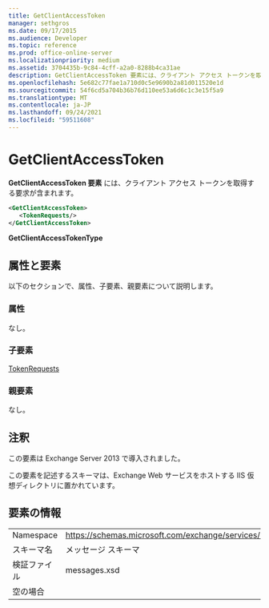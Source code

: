 ```yaml
---
title: GetClientAccessToken
manager: sethgros
ms.date: 09/17/2015
ms.audience: Developer
ms.topic: reference
ms.prod: office-online-server
ms.localizationpriority: medium
ms.assetid: 3704435b-9c84-4cff-a2a0-8288b4ca31ae
description: GetClientAccessToken 要素には、クライアント アクセス トークンを取得する要求が含まれます。
ms.openlocfilehash: 5e682c77fae1a710d0c5e9690b2a81d011520e1d
ms.sourcegitcommit: 54f6cd5a704b36b76d110ee53a6d6c1c3e15f5a9
ms.translationtype: MT
ms.contentlocale: ja-JP
ms.lasthandoff: 09/24/2021
ms.locfileid: "59511608"
---
```

# <a name="getclientaccesstoken"></a>GetClientAccessToken

**GetClientAccessToken 要素** には、クライアント アクセス トークンを取得する要求が含まれます。 
  
```XML
<GetClientAccessToken>
   <TokenRequests/>
</GetClientAccessToken>
```

 **GetClientAccessTokenType**
## <a name="attributes-and-elements"></a>属性と要素

以下のセクションで、属性、子要素、親要素について説明します。
  
### <a name="attributes"></a>属性

なし。
  
### <a name="child-elements"></a>子要素

[TokenRequests](tokenrequests.md)
  
### <a name="parent-elements"></a>親要素

なし。
  
## <a name="remarks"></a>注釈

この要素は Exchange Server 2013 で導入されました。
  
この要素を記述するスキーマは、Exchange Web サービスをホストする IIS 仮想ディレクトリに置かれています。
  
## <a name="element-information"></a>要素の情報

|||
|:-----|:-----|
|Namespace  <br/> |https://schemas.microsoft.com/exchange/services/2006/messages  <br/> |
|スキーマ名  <br/> |メッセージ スキーマ  <br/> |
|検証ファイル  <br/> |messages.xsd  <br/> |
|空の場合  <br/> ||
   

